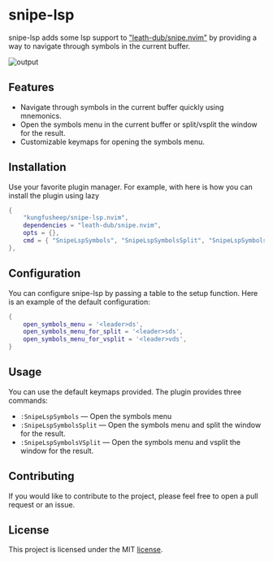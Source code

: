 # snipe-lsp 

snipe-lsp adds some lsp support to ["leath-dub/snipe.nvim"](https://github.com/leath-dub/snipe.nvim) by providing a way to navigate through symbols in the current buffer.

![output](https://github.com/user-attachments/assets/16e110f8-b2b8-4c9f-aa3b-79292835b23e)

## Features

- Navigate through symbols in the current buffer quickly using mnemonics.
- Open the symbols menu in the current buffer or split/vsplit the window for the result.
- Customizable keymaps for opening the symbols menu.

## Installation

Use your favorite plugin manager. For example, with here is how you can install the plugin using lazy

```lua
{
	"kungfusheep/snipe-lsp.nvim",
	dependencies = "leath-dub/snipe.nvim",
	opts = {},
	cmd = { "SnipeLspSymbols", "SnipeLspSymbolsSplit", "SnipeLspSymbolsVSplit" },
},
```


## Configuration

You can configure snipe-lsp by passing a table to the setup function. Here is an example of the default configuration:

```lua
{
	open_symbols_menu = '<leader>ds',
	open_symbols_menu_for_split = '<leader>sds',
	open_symbols_menu_for_vsplit = '<leader>vds',
}
```

 ## Usage

You can use the default keymaps provided. The plugin provides three commands:

- `:SnipeLspSymbols` — Open the symbols menu
- `:SnipeLspSymbolsSplit` — Open the symbols menu and split the window for the result.
- `:SnipeLspSymbolsVSplit` — Open the symbols menu and vsplit the window for the result.

## Contributing

If you would like to contribute to the project, please feel free to open a pull request or an issue. 

## License

This project is licensed under the MIT [license](LICENSE).
